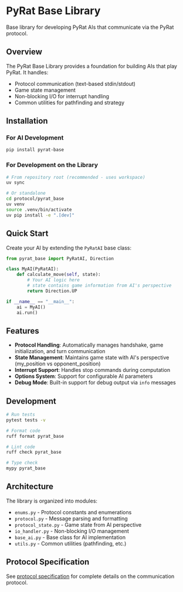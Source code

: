 # PyRat Base Library

Base library for developing PyRat AIs that communicate via the PyRat protocol.

## Overview

The PyRat Base Library provides a foundation for building AIs that play PyRat. It handles:
- Protocol communication (text-based stdin/stdout)
- Game state management
- Non-blocking I/O for interrupt handling
- Common utilities for pathfinding and strategy

## Installation

### For AI Development
```bash
pip install pyrat-base
```

### For Development on the Library
```bash
# From repository root (recommended - uses workspace)
uv sync

# Or standalone
cd protocol/pyrat_base
uv venv
source .venv/bin/activate
uv pip install -e ".[dev]"
```

## Quick Start

Create your AI by extending the `PyRatAI` base class:

```python
from pyrat_base import PyRatAI, Direction

class MyAI(PyRatAI):
    def calculate_move(self, state):
        # Your AI logic here
        # state contains game information from AI's perspective
        return Direction.UP

if __name__ == "__main__":
    ai = MyAI()
    ai.run()
```

## Features

- **Protocol Handling**: Automatically manages handshake, game initialization, and turn communication
- **State Management**: Maintains game state with AI's perspective (my_position vs opponent_position)
- **Interrupt Support**: Handles stop commands during computation
- **Options System**: Support for configurable AI parameters
- **Debug Mode**: Built-in support for debug output via `info` messages

## Development

```bash
# Run tests
pytest tests -v

# Format code
ruff format pyrat_base

# Lint code
ruff check pyrat_base

# Type check
mypy pyrat_base
```

## Architecture

The library is organized into modules:
- `enums.py` - Protocol constants and enumerations
- `protocol.py` - Message parsing and formatting
- `protocol_state.py` - Game state from AI perspective
- `io_handler.py` - Non-blocking I/O management
- `base_ai.py` - Base class for AI implementation
- `utils.py` - Common utilities (pathfinding, etc.)

## Protocol Specification

See [protocol specification](../spec.md) for complete details on the communication protocol.
